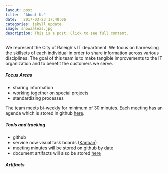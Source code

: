 ```yaml
---
layout: post
title:  "About Us"
date:   2017-03-23 17:40:06
categories: jekyll update
image: snowzaleas.jpg
description: This is a post. Click to see full content.
---
```

We represent the City of Raleigh's IT department. We focus on harnessing the skillsets of each individual in order to share information across various disciplines. The goal of this team is to make tangible improvements to the IT organization and to benefit the customers we serve.  



##### Focus Areas
- sharing information
- working together on special projects
- standardizing processes

The team meets bi-weekly for minimum of 30 minutes. Each meeting has an agenda which is stored in github [here](http://github.com).


##### Tools and tracking
- github
- service now visual task boards ([Kanban](https://en.wikipedia.org/wiki/Kanban_board))
- meeting minutes will be stored on github by date
- document artifacts will also be stored [here](http://github.com)

##### Artifacts
